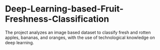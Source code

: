 # Deep-Learning-based-Fruit-Freshness-Classification
The project analyzes an image based dataset to classify fresh and rotten apples, bananas, and oranges, with the use of technological knowledge on deep learning.
